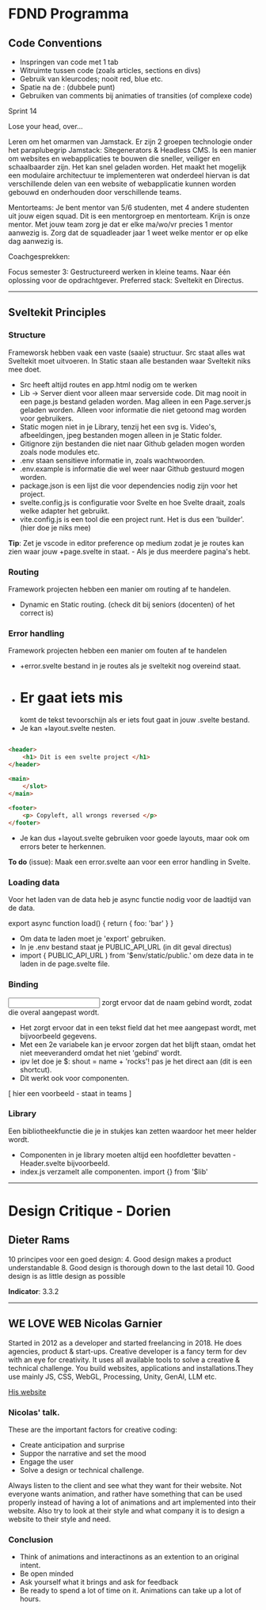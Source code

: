 # FDND Programma

## Code Conventions

* Inspringen van code met 1 tab
* Witruimte tussen code (zoals articles, sections en divs)
* Gebruik van kleurcodes; nooit red, blue etc. 
* Spatie na de : (dubbele punt)
* Gebruiken van comments bij animaties of transities (of complexe code)

Sprint 14 

Lose your head, over...

Leren om het omarmen van Jamstack. Er zijn 2 groepen technologie onder het paraplubegrip Jamstack: Sitegenerators & Headless CMS. 
Is een manier om websites en webapplicaties te bouwen die sneller, veiliger en schaalbaarder zijn. Het kan snel geladen worden. Het maakt het mogelijk een modulaire architectuur te implementeren wat onderdeel hiervan is dat verschillende delen van een website of webapplicatie kunnen worden gebouwd en onderhouden door verschillende teams. 

Mentorteams: 
Je bent mentor van 5/6 studenten, met 4 andere studenten uit jouw eigen squad. Dit is een mentorgroep en mentorteam. Krijn is onze mentor. Met jouw team zorg je dat er elke ma/wo/vr precies 1 mentor aanwezig is. Zorg dat de squadleader jaar 1 weet welke mentor er op elke dag aanwezig is.

Coachgesprekken: 


Focus semester 3: 
Gestructureerd werken in kleine teams. Naar één oplossing voor de opdrachtgever. 
Preferred stack: Sveltekit en Directus.

----------------------

## Sveltekit Principles

### Structure
Frameworsk hebben vaak een vaste (saaie) structuur. Src staat alles wat Sveltekit moet uitvoeren. 
In Static staan alle bestanden waar Sveltekit niks mee doet. 

* Src heeft altijd routes en app.html nodig om te werken
* Lib -> Server dient voor alleen maar serverside code. Dit mag nooit in een page.js bestand geladen worden. Mag alleen in een Page.server.js geladen worden. Alleen voor informatie die niet getoond mag worden voor gebruikers. 
* Static mogen niet in je Library, tenzij het een svg is. Video's, afbeeldingen, jpeg bestanden mogen alleen in je Static folder. 
* Gitignore zijn bestanden die niet naar Github geladen mogen worden zoals node modules etc. 
* .env staan sensitieve informatie in, zoals wachtwoorden. 
* .env.example is informatie die wel weer naar Github gestuurd mogen worden. 
* package.json is een lijst die voor dependencies nodig zijn voor het project. 
* svelte.config.js is configuratie voor Svelte en hoe Svelte draait, zoals welke adapter het gebruikt. 
* vite.config.js is een tool die een project runt. Het is dus een 'builder'. (hier doe je niks mee)  

**Tip**: Zet je vscode in editor preference op medium zodat je je routes kan zien waar jouw +page.svelte in staat. - Als je dus meerdere pagina's hebt. 

### Routing
Framework projecten hebben een manier om routing af te handelen. 

* Dynamic en Static routing. (check dit bij seniors (docenten) of het correct is)

### Error handling
Framework projecten hebben een manier om fouten af te handelen

* +error.svelte bestand in je routes als je sveltekit nog overeind staat. 
* <h1> Er gaat iets mis </h1> komt de tekst tevoorschijn als er iets fout gaat in jouw .svelte bestand. 
* Je kan +layout.svelte nesten. 

```html

<header> 
	<h1> Dit is een svelte project </h1> 
</header> 

<main> 
	</slot> 
</main>
 
<footer>
	<p> Copyleft, all wrongs reversed </p>
</footer> 
```

* Je kan dus +layout.svelte gebruiken voor goede layouts, maar ook om errors beter te herkennen.

**To do** (issue):  Maak een error.svelte aan voor een error handling in Svelte.  

### Loading data
Voor het laden van de data heb je async functie nodig voor de laadtijd van de data. 

export async function load() {
 return {
  foo: 'bar'
 }
}

* Om data te laden moet je 'export' gebruiken. 
* In je .env bestand staat je PUBLIC_API_URL (in dit geval directus)
* import { PUBLIC_API_URL ) from '$env/static/public.' om deze data in te laden in de page.svelte file. 

### Binding
<input bind:value={name} /> zorgt ervoor dat de naam gebind wordt, zodat die overal aangepast wordt. 

* Het zorgt ervoor dat in een tekst field dat het mee aangepast wordt, met bijvoorbeeld gegevens. 
* Met een 2e variabele kan je ervoor zorgen dat het blijft staan, omdat het niet meeveranderd omdat het niet 'gebind' wordt. 
* ipv let doe je $: shout = name + 'rocks'! pas je het direct aan (dit is een shortcut). 
* Dit werkt ook voor componenten.

[ hier een voorbeeld - staat in teams ]


### Library
Een bibliotheekfunctie die je in stukjes kan zetten waardoor het meer helder wordt. 

* Componenten in je library moeten altijd een hoofdletter bevatten - Header.svelte bijvoorbeeld. 
* index.js verzamelt alle componenten. import {} from '$lib'

-----------------------------------------------

# Design Critique - Dorien

## Dieter Rams 
10 principes voor een goed design:
 4. Good design makes a product understandable 
 8. Good design is thorough down to the last detail
 10. Good design is as little design as possible

**Indicator**: 3.3.2

-----------------------------------------------

## WE LOVE WEB Nicolas Garnier

Started in 2012 as a developer and started freelancing in 2018. He does agencies, product & start-ups. 
Creative developer is a fancy term for dev with an eye for creativity. It uses all available tools to solve a creative & technical challenge. You build websites, applications and installations.They use mainly JS, CSS, WebGL, Processing, Unity, GenAI, LLM etc. 

[His website](https://nico.computer/)

### Nicolas' talk. 

These are the important factors for creative coding: 
* Create anticipation and surprise
* Suppor the narrative and set the mood
* Engage the user
* Solve a design or technical challenge.

Always listen to the client and see what they want for their website. Not everyone wants animation, and rather have something that can be used properly instead of having a lot of animations and art implemented into their website. Also try to look at their style and what company it is to design a website to their style and need. 

### Conclusion

* Think of animations and interactinons as an extention to an original intent.
* Be open minded
* Ask yourself what it brings and ask for feedback
* Be ready to spend a lot of time on it. Animations can take up a lot of hours. 






